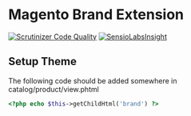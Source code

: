 # Magento Brand Extension

[![Scrutinizer Code Quality](https://scrutinizer-ci.com/g/andrewkett/Ak_Brands/badges/quality-score.png?b=master)](https://scrutinizer-ci.com/g/andrewkett/Ak_Brands/?branch=master) [![SensioLabsInsight](https://insight.sensiolabs.com/projects/c0bdb610-baad-414d-8b09-f3a4136912c8/mini.png)](https://insight.sensiolabs.com/projects/c0bdb610-baad-414d-8b09-f3a4136912c8)

## Setup Theme

The following code should be added somewhere in catalog/product/view.phtml

```php
<?php echo $this->getChildHtml('brand') ?>
```
